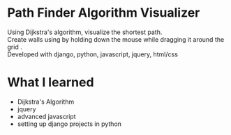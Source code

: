 # Path Finder Algorithm Visualizer
Using Dijkstra's algorithm, visualize the shortest path. <br /> Create walls using by holding down the mouse while dragging it around the grid .<br /> Developed with django, python, javascript, jquery, html/css
# What I learned
* Dijkstra's Algorithm
* jquery
* advanced javascript
* setting up django projects in python
